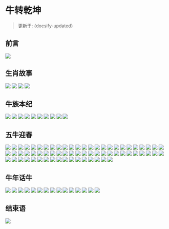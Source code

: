 # 牛转乾坤
> 更新于: {docsify-updated}
## 前言
![](https://image-host-wyao.oss-cn-shanghai.aliyuncs.com/博物馆/福建省博物馆-牛转乾坤/01.jpeg)
## 生肖故事
![](https://image-host-wyao.oss-cn-shanghai.aliyuncs.com/博物馆/福建省博物馆-牛转乾坤/02.jpeg)
![](https://image-host-wyao.oss-cn-shanghai.aliyuncs.com/博物馆/福建省博物馆-牛转乾坤/03.jpeg)
![](https://image-host-wyao.oss-cn-shanghai.aliyuncs.com/博物馆/福建省博物馆-牛转乾坤/04.jpeg)
![](https://image-host-wyao.oss-cn-shanghai.aliyuncs.com/博物馆/福建省博物馆-牛转乾坤/05.jpeg)

## 牛族本纪
![](https://image-host-wyao.oss-cn-shanghai.aliyuncs.com/博物馆/福建省博物馆-牛转乾坤/06.jpeg)
![](https://image-host-wyao.oss-cn-shanghai.aliyuncs.com/博物馆/福建省博物馆-牛转乾坤/07.jpeg)
![](https://image-host-wyao.oss-cn-shanghai.aliyuncs.com/博物馆/福建省博物馆-牛转乾坤/08.jpeg)
![](https://image-host-wyao.oss-cn-shanghai.aliyuncs.com/博物馆/福建省博物馆-牛转乾坤/09.jpeg)
![](https://image-host-wyao.oss-cn-shanghai.aliyuncs.com/博物馆/福建省博物馆-牛转乾坤/10.jpeg)
![](https://image-host-wyao.oss-cn-shanghai.aliyuncs.com/博物馆/福建省博物馆-牛转乾坤/11.jpeg)
![](https://image-host-wyao.oss-cn-shanghai.aliyuncs.com/博物馆/福建省博物馆-牛转乾坤/12.jpeg)
![](https://image-host-wyao.oss-cn-shanghai.aliyuncs.com/博物馆/福建省博物馆-牛转乾坤/13.jpeg)
![](https://image-host-wyao.oss-cn-shanghai.aliyuncs.com/博物馆/福建省博物馆-牛转乾坤/14.jpeg)
![](https://image-host-wyao.oss-cn-shanghai.aliyuncs.com/博物馆/福建省博物馆-牛转乾坤/15.jpeg)

## 五牛迎春
![](https://image-host-wyao.oss-cn-shanghai.aliyuncs.com/博物馆/福建省博物馆-牛转乾坤/16.jpeg)
![](https://image-host-wyao.oss-cn-shanghai.aliyuncs.com/博物馆/福建省博物馆-牛转乾坤/17.jpeg)
![](https://image-host-wyao.oss-cn-shanghai.aliyuncs.com/博物馆/福建省博物馆-牛转乾坤/18.jpeg)
![](https://image-host-wyao.oss-cn-shanghai.aliyuncs.com/博物馆/福建省博物馆-牛转乾坤/19.jpeg)
![](https://image-host-wyao.oss-cn-shanghai.aliyuncs.com/博物馆/福建省博物馆-牛转乾坤/20.jpeg)
![](https://image-host-wyao.oss-cn-shanghai.aliyuncs.com/博物馆/福建省博物馆-牛转乾坤/21.jpeg)
![](https://image-host-wyao.oss-cn-shanghai.aliyuncs.com/博物馆/福建省博物馆-牛转乾坤/22.jpeg)
![](https://image-host-wyao.oss-cn-shanghai.aliyuncs.com/博物馆/福建省博物馆-牛转乾坤/23.jpeg)
![](https://image-host-wyao.oss-cn-shanghai.aliyuncs.com/博物馆/福建省博物馆-牛转乾坤/24.jpeg)
![](https://image-host-wyao.oss-cn-shanghai.aliyuncs.com/博物馆/福建省博物馆-牛转乾坤/25.jpeg)
![](https://image-host-wyao.oss-cn-shanghai.aliyuncs.com/博物馆/福建省博物馆-牛转乾坤/26.jpeg)
![](https://image-host-wyao.oss-cn-shanghai.aliyuncs.com/博物馆/福建省博物馆-牛转乾坤/27.jpeg)
![](https://image-host-wyao.oss-cn-shanghai.aliyuncs.com/博物馆/福建省博物馆-牛转乾坤/28.jpeg)
![](https://image-host-wyao.oss-cn-shanghai.aliyuncs.com/博物馆/福建省博物馆-牛转乾坤/29.jpeg)
![](https://image-host-wyao.oss-cn-shanghai.aliyuncs.com/博物馆/福建省博物馆-牛转乾坤/30.jpeg)
![](https://image-host-wyao.oss-cn-shanghai.aliyuncs.com/博物馆/福建省博物馆-牛转乾坤/31.jpeg)
![](https://image-host-wyao.oss-cn-shanghai.aliyuncs.com/博物馆/福建省博物馆-牛转乾坤/32.jpeg)
![](https://image-host-wyao.oss-cn-shanghai.aliyuncs.com/博物馆/福建省博物馆-牛转乾坤/33.jpeg)
![](https://image-host-wyao.oss-cn-shanghai.aliyuncs.com/博物馆/福建省博物馆-牛转乾坤/34.jpeg)
![](https://image-host-wyao.oss-cn-shanghai.aliyuncs.com/博物馆/福建省博物馆-牛转乾坤/35.jpeg)
![](https://image-host-wyao.oss-cn-shanghai.aliyuncs.com/博物馆/福建省博物馆-牛转乾坤/36.jpeg)
![](https://image-host-wyao.oss-cn-shanghai.aliyuncs.com/博物馆/福建省博物馆-牛转乾坤/37.jpeg)
![](https://image-host-wyao.oss-cn-shanghai.aliyuncs.com/博物馆/福建省博物馆-牛转乾坤/38.jpeg)
![](https://image-host-wyao.oss-cn-shanghai.aliyuncs.com/博物馆/福建省博物馆-牛转乾坤/39.jpeg)
![](https://image-host-wyao.oss-cn-shanghai.aliyuncs.com/博物馆/福建省博物馆-牛转乾坤/40.jpeg)
![](https://image-host-wyao.oss-cn-shanghai.aliyuncs.com/博物馆/福建省博物馆-牛转乾坤/41.jpeg)
![](https://image-host-wyao.oss-cn-shanghai.aliyuncs.com/博物馆/福建省博物馆-牛转乾坤/42.jpeg)
![](https://image-host-wyao.oss-cn-shanghai.aliyuncs.com/博物馆/福建省博物馆-牛转乾坤/43.jpeg)
![](https://image-host-wyao.oss-cn-shanghai.aliyuncs.com/博物馆/福建省博物馆-牛转乾坤/44.jpeg)
![](https://image-host-wyao.oss-cn-shanghai.aliyuncs.com/博物馆/福建省博物馆-牛转乾坤/45.jpeg)
![](https://image-host-wyao.oss-cn-shanghai.aliyuncs.com/博物馆/福建省博物馆-牛转乾坤/46.jpeg)
![](https://image-host-wyao.oss-cn-shanghai.aliyuncs.com/博物馆/福建省博物馆-牛转乾坤/47.jpeg)
![](https://image-host-wyao.oss-cn-shanghai.aliyuncs.com/博物馆/福建省博物馆-牛转乾坤/48.jpeg)
![](https://image-host-wyao.oss-cn-shanghai.aliyuncs.com/博物馆/福建省博物馆-牛转乾坤/49.jpeg)
![](https://image-host-wyao.oss-cn-shanghai.aliyuncs.com/博物馆/福建省博物馆-牛转乾坤/50.jpeg)
![](https://image-host-wyao.oss-cn-shanghai.aliyuncs.com/博物馆/福建省博物馆-牛转乾坤/51.jpeg)
![](https://image-host-wyao.oss-cn-shanghai.aliyuncs.com/博物馆/福建省博物馆-牛转乾坤/52.jpeg)
![](https://image-host-wyao.oss-cn-shanghai.aliyuncs.com/博物馆/福建省博物馆-牛转乾坤/53.jpeg)
![](https://image-host-wyao.oss-cn-shanghai.aliyuncs.com/博物馆/福建省博物馆-牛转乾坤/54.jpeg)
![](https://image-host-wyao.oss-cn-shanghai.aliyuncs.com/博物馆/福建省博物馆-牛转乾坤/55.jpeg)
![](https://image-host-wyao.oss-cn-shanghai.aliyuncs.com/博物馆/福建省博物馆-牛转乾坤/56.jpeg)
![](https://image-host-wyao.oss-cn-shanghai.aliyuncs.com/博物馆/福建省博物馆-牛转乾坤/57.jpeg)
![](https://image-host-wyao.oss-cn-shanghai.aliyuncs.com/博物馆/福建省博物馆-牛转乾坤/58.jpeg)
![](https://image-host-wyao.oss-cn-shanghai.aliyuncs.com/博物馆/福建省博物馆-牛转乾坤/59.jpeg)
![](https://image-host-wyao.oss-cn-shanghai.aliyuncs.com/博物馆/福建省博物馆-牛转乾坤/60.jpeg)
![](https://image-host-wyao.oss-cn-shanghai.aliyuncs.com/博物馆/福建省博物馆-牛转乾坤/61.jpeg)
![](https://image-host-wyao.oss-cn-shanghai.aliyuncs.com/博物馆/福建省博物馆-牛转乾坤/62.jpeg)
![](https://image-host-wyao.oss-cn-shanghai.aliyuncs.com/博物馆/福建省博物馆-牛转乾坤/63.jpeg)
![](https://image-host-wyao.oss-cn-shanghai.aliyuncs.com/博物馆/福建省博物馆-牛转乾坤/64.jpeg)
![](https://image-host-wyao.oss-cn-shanghai.aliyuncs.com/博物馆/福建省博物馆-牛转乾坤/65.jpeg)
![](https://image-host-wyao.oss-cn-shanghai.aliyuncs.com/博物馆/福建省博物馆-牛转乾坤/66.jpeg)
![](https://image-host-wyao.oss-cn-shanghai.aliyuncs.com/博物馆/福建省博物馆-牛转乾坤/67.jpeg)
![](https://image-host-wyao.oss-cn-shanghai.aliyuncs.com/博物馆/福建省博物馆-牛转乾坤/68.jpeg)
![](https://image-host-wyao.oss-cn-shanghai.aliyuncs.com/博物馆/福建省博物馆-牛转乾坤/69.jpeg)
![](https://image-host-wyao.oss-cn-shanghai.aliyuncs.com/博物馆/福建省博物馆-牛转乾坤/70.jpeg)
![](https://image-host-wyao.oss-cn-shanghai.aliyuncs.com/博物馆/福建省博物馆-牛转乾坤/71.jpeg)
![](https://image-host-wyao.oss-cn-shanghai.aliyuncs.com/博物馆/福建省博物馆-牛转乾坤/72.jpeg)
![](https://image-host-wyao.oss-cn-shanghai.aliyuncs.com/博物馆/福建省博物馆-牛转乾坤/73.jpeg)
![](https://image-host-wyao.oss-cn-shanghai.aliyuncs.com/博物馆/福建省博物馆-牛转乾坤/74.jpeg)
![](https://image-host-wyao.oss-cn-shanghai.aliyuncs.com/博物馆/福建省博物馆-牛转乾坤/75.jpeg)
![](https://image-host-wyao.oss-cn-shanghai.aliyuncs.com/博物馆/福建省博物馆-牛转乾坤/76.jpeg)
![](https://image-host-wyao.oss-cn-shanghai.aliyuncs.com/博物馆/福建省博物馆-牛转乾坤/77.jpeg)
![](https://image-host-wyao.oss-cn-shanghai.aliyuncs.com/博物馆/福建省博物馆-牛转乾坤/78.jpeg)
![](https://image-host-wyao.oss-cn-shanghai.aliyuncs.com/博物馆/福建省博物馆-牛转乾坤/79.jpeg)
![](https://image-host-wyao.oss-cn-shanghai.aliyuncs.com/博物馆/福建省博物馆-牛转乾坤/80.jpeg)
![](https://image-host-wyao.oss-cn-shanghai.aliyuncs.com/博物馆/福建省博物馆-牛转乾坤/81.jpeg)
![](https://image-host-wyao.oss-cn-shanghai.aliyuncs.com/博物馆/福建省博物馆-牛转乾坤/82.jpeg)
## 牛年话牛
![](https://image-host-wyao.oss-cn-shanghai.aliyuncs.com/博物馆/福建省博物馆-牛转乾坤/83.jpeg)
![](https://image-host-wyao.oss-cn-shanghai.aliyuncs.com/博物馆/福建省博物馆-牛转乾坤/84.jpeg)
![](https://image-host-wyao.oss-cn-shanghai.aliyuncs.com/博物馆/福建省博物馆-牛转乾坤/85.jpeg)
![](https://image-host-wyao.oss-cn-shanghai.aliyuncs.com/博物馆/福建省博物馆-牛转乾坤/86.jpeg)
![](https://image-host-wyao.oss-cn-shanghai.aliyuncs.com/博物馆/福建省博物馆-牛转乾坤/87.jpeg)
![](https://image-host-wyao.oss-cn-shanghai.aliyuncs.com/博物馆/福建省博物馆-牛转乾坤/88.jpeg)
![](https://image-host-wyao.oss-cn-shanghai.aliyuncs.com/博物馆/福建省博物馆-牛转乾坤/89.jpeg)
![](https://image-host-wyao.oss-cn-shanghai.aliyuncs.com/博物馆/福建省博物馆-牛转乾坤/90.jpeg)
![](https://image-host-wyao.oss-cn-shanghai.aliyuncs.com/博物馆/福建省博物馆-牛转乾坤/91.jpeg)
![](https://image-host-wyao.oss-cn-shanghai.aliyuncs.com/博物馆/福建省博物馆-牛转乾坤/92.jpeg)
![](https://image-host-wyao.oss-cn-shanghai.aliyuncs.com/博物馆/福建省博物馆-牛转乾坤/93.jpeg)
![](https://image-host-wyao.oss-cn-shanghai.aliyuncs.com/博物馆/福建省博物馆-牛转乾坤/94.jpeg)
![](https://image-host-wyao.oss-cn-shanghai.aliyuncs.com/博物馆/福建省博物馆-牛转乾坤/95.jpeg)
![](https://image-host-wyao.oss-cn-shanghai.aliyuncs.com/博物馆/福建省博物馆-牛转乾坤/96.jpeg)
![](https://image-host-wyao.oss-cn-shanghai.aliyuncs.com/博物馆/福建省博物馆-牛转乾坤/97.jpeg)
## 结束语
![](https://image-host-wyao.oss-cn-shanghai.aliyuncs.com/博物馆/福建省博物馆-牛转乾坤/98.jpeg)